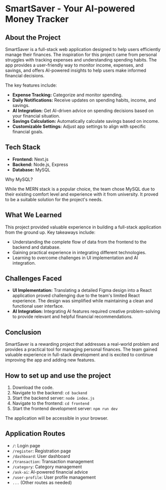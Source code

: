 # SmartSaver - Your AI-powered Money Tracker

## About the Project

SmartSaver is a full-stack web application designed to help users efficiently manage their finances. The inspiration for this project came from personal struggles with tracking expenses and understanding spending habits. The app provides a user-friendly way to monitor income, expenses, and savings, and offers AI-powered insights to help users make informed financial decisions.

The key features include:

- **Expense Tracking:** Categorize and monitor spending.
- **Daily Notifications:** Receive updates on spending habits, income, and savings.
- **AI Integration:** Get AI-driven advice on spending decisions based on your financial situation.
- **Savings Calculation:** Automatically calculate savings based on income.
- **Customizable Settings:** Adjust app settings to align with specific financial goals.

## Tech Stack

- **Frontend:** Next.js
- **Backend:** Node.js, Express
- **Database:** MySQL

Why MySQL?

While the MERN stack is a popular choice, the team chose MySQL due to their existing comfort level and experience with it from university. It proved to be a suitable solution for the project's needs.

## What We Learned

This project provided valuable experience in building a full-stack application from the ground up. Key takeaways include:

- Understanding the complete flow of data from the frontend to the backend and database.
- Gaining practical experience in integrating different technologies.
- Learning to overcome challenges in UI implementation and AI integration.

## Challenges Faced

- **UI Implementation:** Translating a detailed Figma design into a React application proved challenging due to the team's limited React experience. The design was simplified while maintaining a clean and functional user interface.
- **AI Integration:** Integrating AI features required creative problem-solving to provide relevant and helpful financial recommendations.

## Conclusion

SmartSaver is a rewarding project that addresses a real-world problem and provides a practical tool for managing personal finances. The team gained valuable experience in full-stack development and is excited to continue improving the app and adding new features.

## How to set up and use the project

1.  Download the code.
2.  Navigate to the backend: `cd backend`
3.  Start the backend server: `node index.js`
4.  Navigate to the frontend: `cd frontend`
5.  Start the frontend development server: `npm run dev`

The application will be accessible in your browser.

## Application Routes

- `/`: Login page
- `/register`: Registration page
- `/dashboard`: User dashboard
- `/transaction`: Transaction management
- `/category`: Category management
- `/ask-ai`: AI-powered financial advice
- `/user-profile`: User profile management
- `...` (Other routes as needed)
